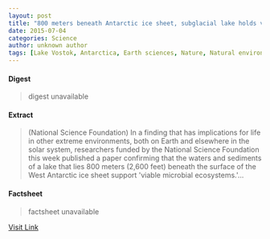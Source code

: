 ```yaml
---
layout: post
title: "800 meters beneath Antarctic ice sheet, subglacial lake holds viable microbial ecosystems"
date: 2015-07-04
categories: Science
author: unknown author
tags: [Lake Vostok, Antarctica, Earth sciences, Nature, Natural environment, Physical geography]
---
```



#### Digest
>digest unavailable

#### Extract
>(National Science Foundation) In a finding that has implications for life in other extreme environments, both on Earth and elsewhere in the solar system, researchers funded by the National Science Foundation this week published a paper confirming that the waters and sediments of a lake that lies 800 meters (2,600 feet) beneath the surface of the West Antarctic ice sheet support 'viable microbial ecosystems.'...

#### Factsheet
>factsheet unavailable

[Visit Link](http://www.eurekalert.org/pub_releases/2014-08/nsf-8mb082114.php)



